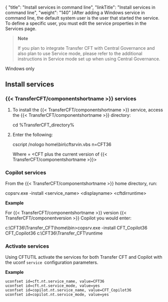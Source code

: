 {
    "title": "Install services in command line",
    "linkTitle": "Install services in command line",
    "weight": "140"
}After adding a Windows service  in command line,  the default system user  is the user that started the service. To define a specific user, you must edit the service properties  in the Services page.

> **Note**
>
> If you plan to integrate Transfer CFT with Central Governance and also plan to use Service mode, please refer to the additional instructions in Service mode set up when using Central Governance.

Windows only

## Install services

### {{< TransferCFT/componentshortname  >}} services

1.  To install the {{< TransferCFT/componentshortname >}} service, access the {{< TransferCFT/componentshortname >}} directory:

    cd %TransferCFT\_directory%

2.  Enter the following:

    cscript /nologo home\\bin\\cftsrvin.vbs n=CFT36

    Where = &lt;CFT plus the current version of {{< TransferCFT/componentshortname >}}>

### Copilot services

From the {{< TransferCFT/componentshortname  >}} home directory, run:

copsrv.exe -install &lt;service\_name> &lt;displayname> &lt;cftdirruntime>

**Example**

For {{< TransferCFT/componentshortname  >}} version {{< TransferCFT/componentversion  >}} Copilot you would enter:

c:\\CFT36\\Transfer\_CFT\\home\\bin>copsrv.exe -install CFT\_Copilot36 CFT\_Copilot36 c:\\CFT36\\Transfer\_CFT\\runtime

### Activate services

Using CFTUTIL activate the services for both Transfer CFT and Copilot with the uconf `service `configuration parameters.

**Example**

```
uconfset id=cft.nt.service_name, value=CFT36
uconfset id=cft.nt.service_mode, value=yes
uconfset id=copilot.nt.service_name, value=CFT_Copilot36
uconfset id=copilot.nt.service_mode, value=yes
```
<span id="Service"></span>

## 
